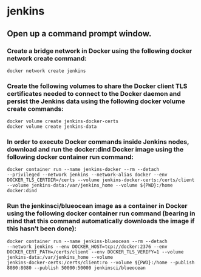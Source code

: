 # jenkins

## Open up a command prompt window.

### Create a bridge network in Docker using the following docker network create command:

<code>docker network create jenkins</code>

### Create the following volumes to share the Docker client TLS certificates needed to connect to the Docker daemon and persist the Jenkins data using the following docker volume create commands:

<code>docker volume create jenkins-docker-certs</code>
<br>
<code>docker volume create jenkins-data</code>

### In order to execute Docker commands inside Jenkins nodes, download and run the docker:dind Docker image using the following docker container run command:

<code>docker container run --name jenkins-docker --rm --detach 
  --privileged --network jenkins --network-alias docker 
  --env DOCKER_TLS_CERTDIR=/certs 
  --volume jenkins-docker-certs:/certs/client 
  --volume jenkins-data:/var/jenkins_home 
  --volume ${PWD}:/home 
  docker:dind</code>

### Run the jenkinsci/blueocean image as a container in Docker using the following docker container run command (bearing in mind that this command automatically downloads the image if this hasn’t been done):

<code>docker container run --name jenkins-blueocean --rm --detach 
  --network jenkins --env DOCKER_HOST=tcp://docker:2376 
  --env DOCKER_CERT_PATH=/certs/client --env DOCKER_TLS_VERIFY=1 
  --volume jenkins-data:/var/jenkins_home 
  --volume jenkins-docker-certs:/certs/client:ro 
  --volume ${PWD}:/home 
  --publish 8080:8080 --publish 50000:50000 jenkinsci/blueocean</code>
